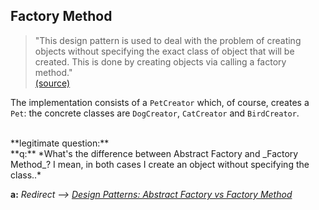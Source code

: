 ## Factory Method

> "This design pattern is used to deal with the problem of creating objects without specifying the exact class of object that will
be created. This is done by creating objects via calling a factory method."<br>
[(source)](http://en.wikipedia.org/wiki/Factory_method_pattern)

The implementation consists of a `PetCreator` which, of course, creates a `Pet`: the concrete classes are
`DogCreator`, `CatCreator` and `BirdCreator`.

<br>
**legitimate question:**<br>
**q:** *What's the difference between Abstract Factory and _Factory Method_?
I mean, in both cases I create an object without specifying the class..*

**a:** *Redirect --> [Design Patterns: Abstract Factory vs Factory Method](http://stackoverflow.com/questions/4209791/design-patterns-abstract-factory-vs-factory-method)*
